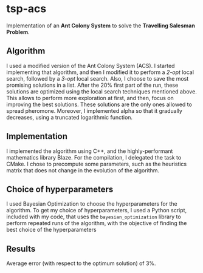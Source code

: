 # tsp-acs

Implementation of an **Ant Colony System** to solve the **Travelling Salesman Problem**.

## Algorithm

I used a modified version of the Ant Colony System (ACS). I started implementing that algorithm, and then I modified
it to perform a *2-opt* local search, followed by a *3-opt* local search.
Also, I choose to save the most promising solutions in a list. After the 20%
first part of the run, these solutions are optimized using the local search techniques
mentioned above. This allows to perform more exploration at first, and then, focus
on improving the best solutions. These solutions are the only ones allowed to spread pheromone.
Moreover, I implemented alpha so that it gradually decreases, using a truncated logarithmic function.

## Implementation

I implemented the algorithm using C++, and the highly-performant mathematics library Blaze. For the compilation, I delegated the task to CMake.
I chose to precompute some parameters, such as the heuristics matrix that does not change in the evolution of the algorithm.

## Choice of hyperparameters

I used Bayesian Optimization to choose the hyperparameters for the algorithm.
To get my choice of hyperparameters, I used a Python script, included with my
code, that uses the `bayesian_optimization` library to perform repeated runs of the
algorithm, with the objective of finding the best choice of the hyperparameters

## Results

Average error (with respect to the optimum solution) of 3%.
